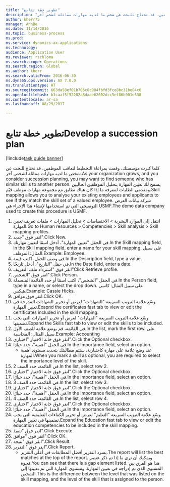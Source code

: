 ```yaml
--- 
title: "تطوير خطة تتابع"
description: "كلما كبرت مؤسستك، وقمت بمراعاة التخطيط لتعاقب الموظفين، قد تحتاج للبحث عن شخص ما لديه مهارات مماثلة لشخص آخر."
author: kherr75
manager: AnnBe
ms.date: 11/14/2016
ms.topic: business-process
ms.prod: 
ms.service: dynamics-ax-applications
ms.technology: 
audience: Application User
ms.reviewer: rschloma
ms.search.scope: Operations
ms.search.region: Global
ms.author: kherr
ms.search.validFrom: 2016-06-30
ms.dyn365.ops.version: AX 7.0.0
ms.translationtype: HT
ms.sourcegitcommit: 663da58ef01b705c0c984fbfd3fce8bc31be04c6
ms.openlocfilehash: b1caaf5f52282a8daae62602dcc5ef86b901e338
ms.contentlocale: ar-sa
ms.lasthandoff: 08/29/2017

---
```

# <a name="develop-a-succession-plan"></a><span data-ttu-id="3c50e-103">تطوير خطة تتابع</span><span class="sxs-lookup"><span data-stu-id="3c50e-103">Develop a succession plan</span></span>

[!include[task guide banner](../../includes/task-guide-banner.md)]

<span data-ttu-id="3c50e-104">كلما كبرت مؤسستك، وقمت بمراعاة التخطيط لتعاقب الموظفين، قد تحتاج للبحث عن شخص ما لديه مهارات مماثلة لشخص آخر.</span><span class="sxs-lookup"><span data-stu-id="3c50e-104">As your organization grows, and you consider succession planning, you may want to find someone who has similar skills to another person.</span></span>  <span data-ttu-id="3c50e-105">يسمح لك تعيين المهارة بتحليل الموظفين الحاليين ومقدمي الطلبات لمعرفة ما إذا كان هناك تطابق مع مجموعة مهارات موظف قيّم.</span><span class="sxs-lookup"><span data-stu-id="3c50e-105">Skill mapping allows you to analyse your existing employees and applicants to see if they match the skill set of a valued employee.</span></span> <span data-ttu-id="3c50e-106">شركة بيانات العرض التوضيحي التي تم استخدامها لإنشاء هذا الإجراء هي USMF.</span><span class="sxs-lookup"><span data-stu-id="3c50e-106">The demo data company used to create this procedure is USMF.</span></span>

1. <span data-ttu-id="3c50e-107">انتقل إلى الموارد البشرية > الاختصاصات > تحليل المهارات > ملفات تعريف تعيين المهارة.</span><span class="sxs-lookup"><span data-stu-id="3c50e-107">Go to Human resources > Competencies > Skill analysis > Skill mapping profiles.</span></span>
2. <span data-ttu-id="3c50e-108">انقر فوق "جديد".</span><span class="sxs-lookup"><span data-stu-id="3c50e-108">Click New.</span></span>
3. <span data-ttu-id="3c50e-109">في الحقل "تعيين المهارة"، أدخل اسمًا لتعيين مهارتك.</span><span class="sxs-lookup"><span data-stu-id="3c50e-109">In the Skill mapping field, In the Skill mapping field, enter a name for your skill mapping.</span></span>  <span data-ttu-id="3c50e-110">على سبيل المثال: الموظف.</span><span class="sxs-lookup"><span data-stu-id="3c50e-110">Example: Employee.</span></span>
4. <span data-ttu-id="3c50e-111">في وصف الحقل، اكتب قيمة.</span><span class="sxs-lookup"><span data-stu-id="3c50e-111">In the Description field, type a value.</span></span>
5. <span data-ttu-id="3c50e-112">في حقل "التاريخ"، أدخل تاريخًا.</span><span class="sxs-lookup"><span data-stu-id="3c50e-112">In the Date field, enter a date.</span></span>
6. <span data-ttu-id="3c50e-113">انقر فوق "استرداد ملف التعريف"</span><span class="sxs-lookup"><span data-stu-id="3c50e-113">Click Retrieve profile.</span></span>
7. <span data-ttu-id="3c50e-114">انقر فوق "الشخص‬".</span><span class="sxs-lookup"><span data-stu-id="3c50e-114">Click Person.</span></span>
8. <span data-ttu-id="3c50e-115">في الحقل "الشخص"، اكتب اسمًا أو حدد القائمة المنسدلة.</span><span class="sxs-lookup"><span data-stu-id="3c50e-115">In the Person field, type in a name, or select the drop down.</span></span>  <span data-ttu-id="3c50e-116">على سبيل المثال: كاسي هيكس.</span><span class="sxs-lookup"><span data-stu-id="3c50e-116">Example: Cassie Hicks.</span></span>
9. <span data-ttu-id="3c50e-117">انقر فوق موافق.</span><span class="sxs-lookup"><span data-stu-id="3c50e-117">Click OK.</span></span>
10. <span data-ttu-id="3c50e-118">وسّع علامة التبويب السريعة "الشهادات" لعرض أو تحرير الشهادات المدرجة في تعيين المهارة.</span><span class="sxs-lookup"><span data-stu-id="3c50e-118">Exapnd the certificates fast tab to view or edit the certificates included in the skill mapping.</span></span>
11. <span data-ttu-id="3c50e-119">وسّع علامة التبويب السريعة "المهارات" لعرض أو تحرير المهارات التي يجب تضمينها.</span><span class="sxs-lookup"><span data-stu-id="3c50e-119">Expand the Skills fast tab to view or edit the skills to be included.</span></span>
12. <span data-ttu-id="3c50e-120">في القائمة، قم بوضع علامة للصف الأول.</span><span class="sxs-lookup"><span data-stu-id="3c50e-120">In the list, mark the first row.</span></span>  <span data-ttu-id="3c50e-121">على سبيل المثال: المحاسبة.</span><span class="sxs-lookup"><span data-stu-id="3c50e-121">Example:  Accounting</span></span>
13. <span data-ttu-id="3c50e-122">انقر فوق خانة الاختيار "اختياري".</span><span class="sxs-lookup"><span data-stu-id="3c50e-122">Click the Optional checkbox.</span></span>
14. <span data-ttu-id="3c50e-123">في الحقل "أهمية‬"، حدد خيارًا.</span><span class="sxs-lookup"><span data-stu-id="3c50e-123">In the Importance field, select an option.</span></span>
    * <span data-ttu-id="3c50e-124">عند وضع علامة على مهارة كاختيارية، ستتم مطالبتك بتحديد مستوى أهمية المهارة.</span><span class="sxs-lookup"><span data-stu-id="3c50e-124">When you mark a skill as optional, you are required to select the importance level of the skill.</span></span>  
15. <span data-ttu-id="3c50e-125">في القائمة، حدد الصف 2.</span><span class="sxs-lookup"><span data-stu-id="3c50e-125">In the list, select row 2.</span></span>
16. <span data-ttu-id="3c50e-126">انقر فوق خانة الاختيار "اختياري".</span><span class="sxs-lookup"><span data-stu-id="3c50e-126">Click the Optional checkbox.</span></span>
17. <span data-ttu-id="3c50e-127">في الحقل "أهمية‬"، حدد خيارًا.</span><span class="sxs-lookup"><span data-stu-id="3c50e-127">In the Importance field, select an option.</span></span>
18. <span data-ttu-id="3c50e-128">في القائمة، حدد الصف 3.</span><span class="sxs-lookup"><span data-stu-id="3c50e-128">In the list, select row 3.</span></span>
19. <span data-ttu-id="3c50e-129">انقر فوق خانة الاختيار "اختياري".</span><span class="sxs-lookup"><span data-stu-id="3c50e-129">Click the Optional checkbox.</span></span>
20. <span data-ttu-id="3c50e-130">في الحقل "أهمية‬"، حدد خيارًا.</span><span class="sxs-lookup"><span data-stu-id="3c50e-130">In the Importance field, select an option.</span></span>
21. <span data-ttu-id="3c50e-131">في القائمة، حدد الصف 4.</span><span class="sxs-lookup"><span data-stu-id="3c50e-131">In the list, select row 4.</span></span>
22. <span data-ttu-id="3c50e-132">انقر فوق خانة الاختيار "اختياري".</span><span class="sxs-lookup"><span data-stu-id="3c50e-132">Click the Optional checkbox.</span></span>
23. <span data-ttu-id="3c50e-133">في الحقل "أهمية‬"، حدد خيارًا.</span><span class="sxs-lookup"><span data-stu-id="3c50e-133">In the Importance field, select an option.</span></span>
24. <span data-ttu-id="3c50e-134">وسّع علامة التبويب السريعة "التعليم" لعرض أو تحرير الكفاءات التعليمية التي يجب تضمينها في تعيين المهارة.</span><span class="sxs-lookup"><span data-stu-id="3c50e-134">Expand the Education fast tab to view or edit the education competencies to be included in the skill mapping.</span></span>
25. <span data-ttu-id="3c50e-135">انقر فوق "تنفيذ".</span><span class="sxs-lookup"><span data-stu-id="3c50e-135">Click Execute.</span></span>
26. <span data-ttu-id="3c50e-136">انقر فوق "موافق".</span><span class="sxs-lookup"><span data-stu-id="3c50e-136">Click OK.</span></span>
27. <span data-ttu-id="3c50e-137">انقر فوق "نتيجة".</span><span class="sxs-lookup"><span data-stu-id="3c50e-137">Click Result.</span></span>
28. <span data-ttu-id="3c50e-138">انقر فوق "التقرير".</span><span class="sxs-lookup"><span data-stu-id="3c50e-138">Click Report.</span></span>
    * <span data-ttu-id="3c50e-139">يسرد التقرير أفضل المطابقات في أعلى التقرير.</span><span class="sxs-lookup"><span data-stu-id="3c50e-139">The report will list the best matches at the top of the report.</span></span>  <span data-ttu-id="3c50e-140">ويمكنك أن ترى ما إذا تم ذكر عنصر فجوة.</span><span class="sxs-lookup"><span data-stu-id="3c50e-140">You can see that there is a gap element listed.</span></span>  <span data-ttu-id="3c50e-141">هذا هو الفرق بين المستوى الذي تم إدراجه في تعيين المهارة، ومستوى المهارة التي تم تعيينها إلى الشخص.</span><span class="sxs-lookup"><span data-stu-id="3c50e-141">This is the difference between the level that was listed on the skill mapping, and the level of the skill that is assigned to the person.</span></span>  


